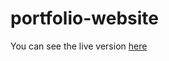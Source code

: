# portfolio-website
You can see the live version
<a href="https://zealous-edison-27c00d.netlify.app/">here</a>

